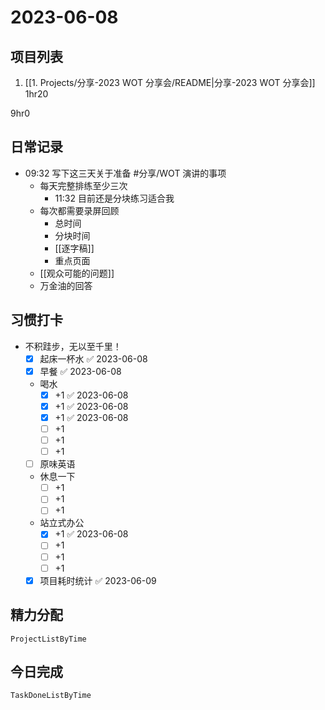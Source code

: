 # 2023-06-08

## 项目列表
1. [[1. Projects/分享-2023 WOT 分享会/README|分享-2023 WOT 分享会]] 1hr20

9hr0

## 日常记录
- 09:32 写下这三天关于准备 #分享/WOT 演讲的事项
	- 每天完整排练至少三次
		- 11:32 目前还是分块练习适合我
	- 每次都需要录屏回顾
		- 总时间
		- 分块时间
		- [[逐字稿]]
		- 重点页面
	- [[观众可能的问题]]
	- 万金油的回答

## 习惯打卡
- 不积跬步，无以至千里！
	- [x] 起床一杯水 ✅ 2023-06-08
	- [x] 早餐 ✅ 2023-06-08
	-  喝水
		- [x] +1 ✅ 2023-06-08
		- [x] +1 ✅ 2023-06-08
		- [x] +1 ✅ 2023-06-08
		- [ ] +1
		- [ ] +1
		- [ ] +1
	- [ ] 原味英语
	- 休息一下
		- [ ] +1
		- [ ] +1
		- [ ] +1
	- 站立式办公
		- [x] +1 ✅ 2023-06-08
		- [ ] +1
		- [ ] +1
		- [ ] +1
	- [x] 项目耗时统计 ✅ 2023-06-09
		
## 精力分配
```periodic-para
ProjectListByTime
```

## 今日完成
```periodic-para
TaskDoneListByTime
```
